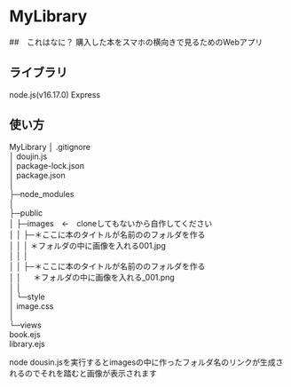 # MyLibrary

##　これはなに？
購入した本をスマホの横向きで見るためのWebアプリ

## ライブラリ
node.js(v16.17.0) Express

## 使い方
MyLibrary
│  .gitignore  
│  doujin.js  
│  package-lock.json  
│  package.json  
│    
├─node_modules  
│            
├─public    
│  ├─images　←　cloneしてもないから自作してください   
│  │  ├─＊ここに本のタイトルが名前ののフォルダを作る      
│  │  │      ＊フォルダの中に画像を入れる001.jpg       
│  │  │            
│  │  ├─＊ここに本のタイトルが名前ののフォルダを作る      
│  │  　      ＊フォルダの中に画像を入れる_001.png       
│  │            
│  └─style   
│          image.css     
│          
└─views    
          book.ejs     
          library.ejs           

node dousin.jsを実行するとimagesの中に作ったフォルダ名のリンクが生成されるのでそれを踏むと画像が表示されます
